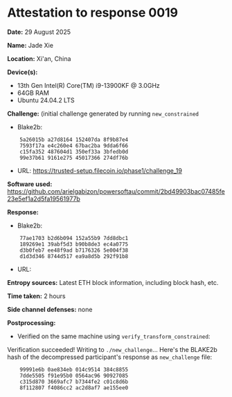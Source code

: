 Attestation to response 0019
============================

**Date:** 29 August 2025

**Name:** Jade Xie

**Location:** Xi'an, China

**Device(s):** 
- 13th Gen Intel(R) Core(TM) i9-13900KF @ 3.0GHz
- 64GB RAM
- Ubuntu 24.04.2 LTS

**Challenge:** (initial challenge generated by running `new_constrained`

- Blake2b: 

```
    5a26015b a27d8164 152407da 8f9b87e4
    7593f17a e4c260e4 67bac2ba 9dda6f66
    c15fa352 487604d1 350ef33a 3bfedb0d
    99e37b61 9161e275 45017366 274df76b
```

- URL:     https://trusted-setup.filecoin.io/phase1/challenge_19

**Software used:** https://github.com/arielgabizon/powersoftau/commit/2bd49903bac07485fe23e5ef1a2d5fa19561977b

**Response:**

- Blake2b: 

```
    77ae1703 b2d6b094 152a55b9 7dd8dbc1 
    189269e1 39abf5d3 b90b8de3 ec4a0775 
    d3b0feb7 ee48f9ad b7176326 5e004f38 
    d1d3d346 8744d517 ea9a8d5b 292f91b8 
```

- URL:     

**Entropy sources:** Latest ETH block information, including block hash, etc.

**Time taken:** 2 hours

**Side channel defenses:** none

**Postprocessing:**

- Verified on the same machine using `verify_transform_constrained`:

Verification succeeded! Writing to `./new_challenge`...
Here's the BLAKE2b hash of the decompressed participant's response as `new_challenge` file:

```
    99991e6b 0ae834eb 014c9514 384c8855
    7dde5505 f91e95b0 0564ac96 90927085
    c315d870 3669afc7 b7344fe2 c01c8d6b
    8f112807 f4086cc2 ac2d8af7 ae155ee0
```
